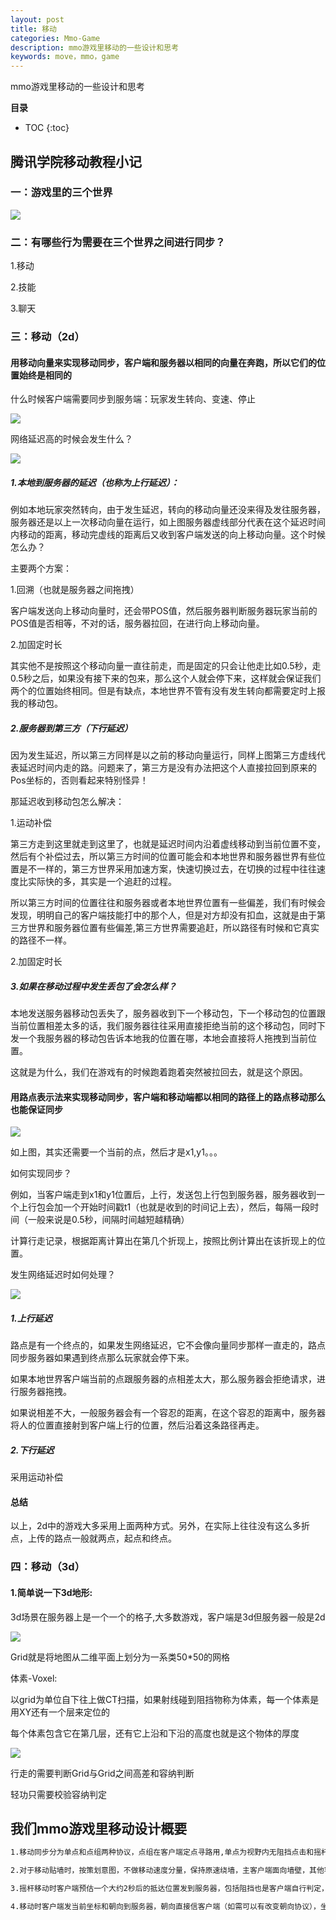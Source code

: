 ```yaml
---
layout: post
title: 移动
categories: Mmo-Game
description: mmo游戏里移动的一些设计和思考
keywords: move，mmo，game
---
```


mmo游戏里移动的一些设计和思考

**目录**

* TOC
{:toc}

## 腾讯学院移动教程小记

### 一：游戏里的三个世界

![](/images/posts/mmo_game/6.png)

### 二：有哪些行为需要在三个世界之间进行同步？
1.移动

2.技能

3.聊天

### 三：移动（2d）

#### 用移动向量来实现移动同步，客户端和服务器以相同的向量在奔跑，所以它们的位置始终是相同的

什么时候客户端需要同步到服务端：玩家发生转向、变速、停止

![](/images/posts/mmo_game/7.png)

网络延迟高的时候会发生什么？

![](/images/posts/mmo_game/8.png)

##### 1.本地到服务器的延迟（也称为上行延迟）：

例如本地玩家突然转向，由于发生延迟，转向的移动向量还没来得及发往服务器，服务器还是以上一次移动向量在运行，如上图服务器虚线部分代表在这个延迟时间内移动的距离，移动完虚线的距离后又收到客户端发送的向上移动向量。这个时候怎么办？

主要两个方案：

1.回溯（也就是服务器之间拖拽）

客户端发送向上移动向量时，还会带POS值，然后服务器判断服务器玩家当前的POS值是否相等，不对的话，服务器拉回，在进行向上移动向量。

2.加固定时长

其实他不是按照这个移动向量一直往前走，而是固定的只会让他走比如0.5秒，走0.5秒之后，如果没有接下来的包来，那么这个人就会停下来，这样就会保证我们两个的位置始终相同。但是有缺点，本地世界不管有没有发生转向都需要定时上报我的移动包。


##### 2.服务器到第三方（下行延迟）

因为发生延迟，所以第三方同样是以之前的移动向量运行，同样上图第三方虚线代表延迟时间内走的路。问题来了，第三方是没有办法把这个人直接拉回到原来的Pos坐标的，否则看起来特别怪异！

那延迟收到移动包怎么解决：

1.运动补偿

第三方走到这里就走到这里了，也就是延迟时间内沿着虚线移动到当前位置不变，然后有个补偿过去，所以第三方时间的位置可能会和本地世界和服务器世界有些位置是不一样的，第三方世界采用加速方案，快速切换过去，在切换的过程中往往速度比实际快的多，其实是一个追赶的过程。

所以第三方时间的位置往往和服务器或者本地世界位置有一些偏差，我们有时候会发现，明明自己的客户端技能打中的那个人，但是对方却没有扣血，这就是由于第三方世界和服务器位置有些偏差,第三方世界需要追赶，所以路径有时候和它真实的路径不一样。

2.加固定时长

##### 3.如果在移动过程中发生丢包了会怎么样？

本地发送服务器移动包丢失了，服务器收到下一个移动包，下一个移动包的位置跟当前位置相差太多的话，我们服务器往往采用直接拒绝当前的这个移动包，同时下发一个我服务器的移动包告诉本地我的位置在哪，本地会直接将人拖拽到当前位置。

这就是为什么，我们在游戏有的时候跑着跑着突然被拉回去，就是这个原因。


#### 用路点表示法来实现移动同步，客户端和移动端都以相同的路径上的路点移动那么也能保证同步

![](/images/posts/mmo_game/9.png)

如上图，其实还需要一个当前的点，然后才是x1,y1。。。

如何实现同步？

例如，当客户端走到x1和y1位置后，上行，发送包上行包到服务器，服务器收到一个上行包会加一个开始时间戳t1（也就是收到的时间记上去），然后，每隔一段时间（一般来说是0.5秒，间隔时间越短越精确）

计算行走记录，根据距离计算出在第几个折现上，按照比例计算出在该折现上的位置。

发生网络延迟时如何处理？

![](/images/posts/mmo_game/10.png)

##### 1.上行延迟

路点是有一个终点的，如果发生网络延迟，它不会像向量同步那样一直走的，路点同步服务器如果遇到终点那么玩家就会停下来。

如果本地世界客户端当前的点跟服务器的点相差太大，那么服务器会拒绝请求，进行服务器拖拽。

如果说相差不大，一般服务器会有一个容忍的距离，在这个容忍的距离中，服务器将人的位置直接射到客户端上行的位置，然后沿着这条路径再走。

##### 2.下行延迟

采用运动补偿


#### 总结

以上，2d中的游戏大多采用上面两种方式。另外，在实际上往往没有这么多折点，上传的路点一般就两点，起点和终点。

### 四：移动（3d）

#### 1.简单说一下3d地形:

3d场景在服务器上是一个一个的格子,大多数游戏，客户端是3d但服务器一般是2d

![](/images/posts/mmo_game/11.png)

Grid就是将地图从二维平面上划分为一系类50*50的网格

体素-Voxel:

以grid为单位自下往上做CT扫描，如果射线碰到阻挡物称为体素，每一个体素是用XY还有一个层来定位的

每个体素包含它在第几层，还有它上沿和下沿的高度也就是这个物体的厚度

![](/images/posts/mmo_game/12.png)

行走的需要判断Grid与Grid之间高差和容纳判断

轻功只需要校验容纳判定

## 我们mmo游戏里移动设计概要

```sh
1.移动同步分为单点和点组两种协议，点组在客户端定点寻路用,单点为视野内无阻挡点击和摇杆移动用。
```

```sh
2.对于移动贴墙时，按策划意图，不做移动速度分量，保持原速绕墙，主客户端面向墙壁，其他客户端面向自身移动方向，与客户端沟通后，客户端表示主客户端的部分由客户端组自行处理，服务器可认为没有人物移动时还需区分移动朝向和面向不同这事儿。
```

```sh
3.摇杆移动时客户端预估一个大约2秒后的抵达位置发到服务器，包括阻挡也是客户端自行判定，服务器只做校验。
```

```sh
4.移动时客户端发当前坐标和朝向到服务器，朝向直接信客户端（如需可以有改变朝向协议），坐标如与服务器差距较大，则拉回服务器坐标，如偏差不大，信客户端，并服务器赋值为客户端坐标，并记录修正向量，每次修正都做向量叠加，当该向量距离超限时，判定为客户端非法，按此距离与单位移动速度计算出额定移动时间，将此客户端原地定身该时间。(定身，解定，为特殊协议，与战斗定身buff无关)
```
